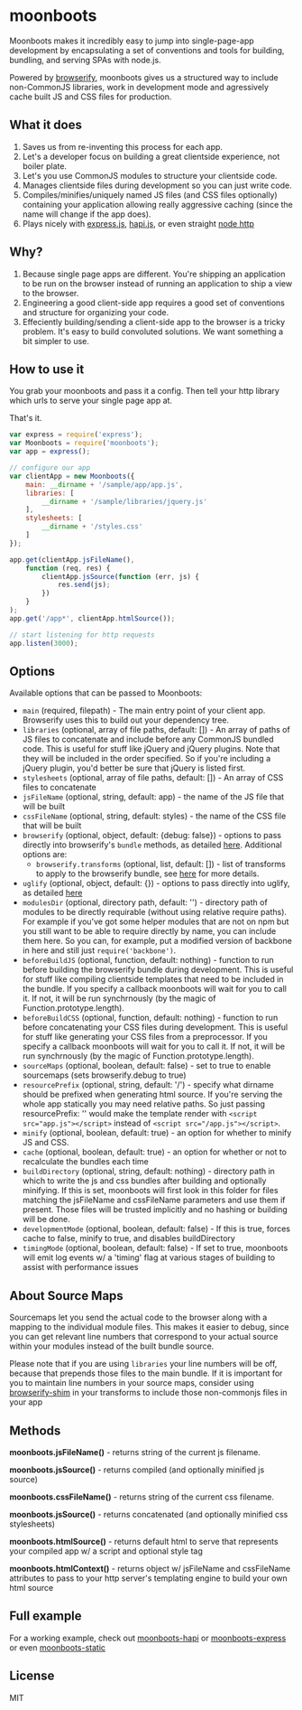 # moonboots

Moonboots makes it incredibly easy to jump into single-page-app development by encapsulating a set of conventions and tools for building, bundling, and serving SPAs with node.js.

Powered by [browserify](http://browserify.org/), moonboots gives us a structured way to include non-CommonJS libraries, work in development mode and agressively cache built JS and CSS files for production.


## What it does

1. Saves us from re-inventing this process for each app.
1. Let's a developer focus on building a great clientside experience, not boiler plate.
1. Let's you use CommonJS modules to structure your clientside code.
1. Manages clientside files during development so you can just write code.
1. Compiles/minifies/uniquely named JS files (and CSS files optionally) containing your application allowing really aggressive caching (since the name will change if the app does).
1. Plays nicely with [express.js](http://expressjs.com), [hapi.js](http://hapijs.com), or even straight [node http](http://nodejs.org/api/http.html)

## Why?

1. Because single page apps are different. You're shipping an application to be run on the browser instead of running an application to ship a view to the browser.
1. Engineering a good client-side app requires a good set of conventions and structure for organizing your code.
1. Effeciently building/sending a client-side app to the browser is a tricky problem. It's easy to build convoluted solutions. We want something a bit simpler to use.


## How to use it

You grab your moonboots and pass it a config. Then tell your http library which urls to serve your single page app at.

That's it.

```js
var express = require('express');
var Moonboots = require('moonboots');
var app = express();

// configure our app
var clientApp = new Moonboots({
    main: __dirname + '/sample/app/app.js',
    libraries: [
        __dirname + '/sample/libraries/jquery.js'
    ],
    stylesheets: [
        __dirname + '/styles.css'
    ]
});

app.get(clientApp.jsFileName(),
    function (req, res) {
        clientApp.jsSource(function (err, js) {
            res.send(js);
        })
    }
);
app.get('/app*', clientApp.htmlSource());

// start listening for http requests
app.listen(3000);

```


## Options

Available options that can be passed to Moonboots:

- `main` (required, filepath) - The main entry point of your client app. Browserify uses this to build out your dependency tree.
- `libraries` (optional, array of file paths, default: []) - An array of paths of JS files to concatenate and include before any CommonJS bundled code. This is useful for stuff like jQuery and jQuery plugins. Note that they will be included in the order specified. So if you're including a jQuery plugin, you'd better be sure that jQuery is listed first.
- `stylesheets` (optional, array of file paths, default: []) - An array of CSS files to concatenate
- `jsFileName` (optional, string, default: app) - the name of the JS file that will be built
- `cssFileName` (optional, string, default: styles) - the name of the CSS file that will be built
- `browserify` (optional, object, default: {debug: false}) - options to pass directly into browserify's `bundle` methods, as detailed [here](https://github.com/substack/node-browserify#bbundleopts-cb). Additional options are:
  - `browserify.transforms` (optional, list, default: []) - list of transforms to apply to the browserify bundle, see [here](https://github.com/substack/node-browserify#btransformtr) for more details.
- `uglify` (optional, object, default: {}) - options to pass directly into uglify, as detailed [here](https://github.com/mishoo/UglifyJS2)
- `modulesDir` (optional, directory path, default: '') - directory path of modules to be directly requirable (without using relative require paths). For example if you've got some helper modules that are not on npm but you still want to be able to require directly by name, you can include them here. So you can, for example, put a modified version of backbone in here and still just `require('backbone')`.
- `beforeBuildJS` (optional, function, default: nothing) - function to run before building the browserify bundle during development. This is useful for stuff like compiling clientside templates that need to be included in the bundle. If you specify a callback moonboots will wait for you to call it. If not, it will be run synchrnously (by the magic of Function.prototype.length).
- `beforeBuildCSS` (optional, function, default: nothing) - function to run before concatenating your CSS files during development. This is useful for stuff like generating your CSS files from a preprocessor. If you specify a callback moonboots will wait for you to call it. If not, it will be run synchrnously (by the magic of Function.prototype.length).
- `sourceMaps` (optional, boolean, default: false) - set to true to enable sourcemaps (sets browserify.debug to true)
- `resourcePrefix` (optional, string, default: '/') - specify what dirname should be prefixed when generating html source. If you're serving the whole app statically you may need relative paths. So just passing resourcePrefix: '' would make the template render with `<script src="app.js"></script>` instead of `<script src="/app.js"></script>`.
- `minify` (optional, boolean, default: true) - an option for whether to minify JS and CSS.
- `cache` (optional, boolean, default: true) - an option for whether or not to recalculate the bundles each time
- `buildDirectory` (optional, string, default: nothing) - directory path in which to write the js and css bundles after building and optionally minifying.  If this is set, moonboots will first look in this folder for files matching the jsFileName and cssFileName parameters and use them if present. Those files will be trusted implicitly and no hashing or building will be done.
- `developmentMode` (optional, boolean, default: false) - If this is true, forces cache to false, minify to true, and disables buildDirectory
- `timingMode` (optional, boolean, default: false) - If set to true, moonboots will emit log events w/ a 'timing' flag at various stages of building to assist with performance issues

## About Source Maps

Sourcemaps let you send the actual code to the browser along with a mapping to the individual module files. This makes it easier to debug, since you can get relevant line numbers that correspond to your actual source within your modules instead of the built bundle source.

Please note that if you are using `libraries` your line numbers will be off, because that prepends those files to the main bundle.  If it is important for you to maintain line numbers in your source maps, consider using [browserify-shim](https://github.com/thlorenz/browserify-shim) in your transforms to include those non-commonjs files in your app

## Methods

**moonboots.jsFileName()** - returns string of the current js filename.

**moonboots.jsSource()** - returns compiled (and optionally minified js source)

**moonboots.cssFileName()** - returns string of the current css filename.

**moonboots.jsSource()** - returns concatenated (and optionally minified css stylesheets)

**moonboots.htmlSource()** - returns default html to serve that represents your compiled app w/ a script and optional style tag

**moonboots.htmlContext()** - returns object w/ jsFileName and cssFileName attributes to pass to your http server's templating engine to build your own html source


## Full example

For a working example, check out [moonboots-hapi](https://github.com/wraithgar/moonboots-hapi) or [moonboots-express](https://github.com/lukekarrys/moonboots-express) or even [moonboots-static](https://github.com/lukekarrys/moonboots-static)


## License

MIT
